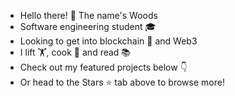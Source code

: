 <!--
**ChiefWoods/ChiefWoods** is a ✨ _special_ ✨ repository because its `README.md` (this file) appears on your GitHub profile.

Here are some ideas to get you started:

- 🔭 I’m currently working on ...
- 🌱 I’m currently learning ...
- 👯 I’m looking to collaborate on ...
- 🤔 I’m looking for help with ...
- 💬 Ask me about ...
- 📫 How to reach me: ...
- 😄 Pronouns: ...
- ⚡ Fun fact: ...
-->

- Hello there! 👋 The name's Woods
- Software engineering student 🎓
- Looking to get into blockchain 🔗 and Web3
- I lift 🏋️, cook 🍝 and read 📚
- Check out my featured projects below 👇
- Or head to the Stars ⭐ tab above to browse more!
